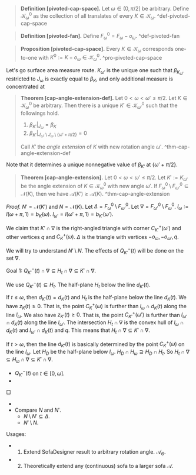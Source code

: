 > __Definition [pivoted-cap-space].__ Let $\omega \in (0, \pi/2]$ be arbitrary. Define $\mathcal{K}_\omega^0$ as the collection of all translates of every $K \in \mathcal{K}_\omega$.
> ^def-pivoted-cap-space

> __Definition [pivoted-fan].__ Define $F_\omega^0 = F_\omega - o_\omega$.
> ^def-pivoted-fan

> __Proposition [pivoted-cap-space].__ Every $K \in \mathcal{K}_\omega$ corresponds one-to-one with $K^0 := K - o_\omega \in \mathcal{K}_\omega^0$. 
> ^pro-pivoted-cap-space

Let's go surface area measure route. $K_{\omega'}$ is the unique one such that $\beta_{K_{\omega'}}$ restricted to $J_{\omega}$ is exactly equal to $\beta_K$, and only additional measure is concentrated at 

> __Theorem [cap-angle-extension-def].__ Let $0 < \omega < \omega' \leq \pi/2$. Let $K \in \mathcal{K}_{\omega}^0$ be arbitrary. Then there is a unique $K' \in \mathcal{K}_{\omega'}^0$ such that the followings hold.
> 
> 1. $\beta_{K'} |_{J_\omega} = \beta_{K}$
> 2. $\beta_{K'}|_{J_{\omega'} \setminus J_{\omega} \setminus \left\{ \omega' + \pi/2 \right\}} = 0$
> 
> Call $K'$ the _angle extension_ of $K$ with new rotation angle $\omega'$.
> ^thm-cap-angle-extension-def

Note that it determines a unique nonnegative value of $\beta_{K'}$ at $\left\{ \omega' + \pi/2 \right\}$.

> __Theorem [cap-angle-extension].__ Let $0 < \omega < \omega' \leq \pi/2$. Let $K' := K_{\omega'}$ be the angle extension of $K \in \mathcal{K}_{\omega}^0$ with new angle $\omega'$. If $F_{\omega}^0 \setminus F_{\omega'}^0 \subseteq \mathcal{N}(K)$, then we have $\mathcal{A}(K') \geq \mathcal{A}(K)$.
> ^thm-cap-angle-extension

_Proof._ $N' = \mathcal{N}(K')$ and $N = \mathcal{N}(K)$. Let $\Delta = F_{\omega}^0 \setminus F_{\omega'}^0$. Let $\nabla = F_{\omega'}^0 \setminus F_\omega^0$.
$l_\omega := l(\omega + \pi, 1) = b_K(\omega)$.
$l_{\omega'} = l(\omega' + \pi, 1) = b_{K'}(\omega')$.

We claim that $K' \cap \nabla$ is the right-angled triangle with corner $C^+_{K'}(\omega')$ and other vertices $q$ and $C^+_K(\omega)$.
$\Delta$ is the triangle with vertices $-o_{\omega}, -o_{\omega'}, q$.

We will try to understand $N' \setminus N$. The effects of $Q^-_{K'}(t)$ will be done on the set $\nabla$.

Goal 1: $Q_{K'}^-(t) \cap \nabla \subseteq H_t \cap \nabla \subseteq K' \cap  \nabla$.

We use $Q_{K'}^-(t) \subseteq H_t$. The half-plane $H_t$ below the line $d_{K'}(t)$.

If $t \leq \omega$, then $d_{K'}(t) = d_K(t)$ and $H_t$ is the half-plane below the line $d_K(t)$.
We have $z_K(t) \geq 0$. That is, the point $C^+_K(\omega)$ is further than $l_\omega \cap d_K(t)$ along the line $l_\omega$.
We also have $z_{K'}(t) \geq 0$. That is, the point $C_{K'}^+(\omega')$ is further than $l_{\omega'} \cap d_K(t)$ along the line $l_{\omega'}$.
The intersection $H_t \cap \nabla$ is the convex hull of $l_\omega \cap d_K(t)$ and $l_{\omega'} \cap d_K(t)$ and $q$.
This means that $H_t \cap \nabla \subseteq K' \cap \nabla$.

If $t > \omega$, then the line $d_{K'}(t)$ is basically determined by the point $C_K^+(\omega)$ on the line $l_\omega$. Let $H_D$ be the half-plane below $l_\omega$.
$H_D \cap H_\omega \supseteq H_D \cap H_t$.
So $H_t \cap \nabla \subseteq H_\omega \cap \nabla \subseteq K' \cap \nabla$.


- $Q_{K'}^-(t)$ on $t \in [0, \omega]$.
- 

□

- 
- Compare $N$ and $N'$.
	- $N \setminus N' \subseteq \Delta$.
	- $N' \setminus N$.

Usages:

- 1. Extend SofaDesigner result to arbitrary rotation angle. $\mathcal{A}_\Theta$.
- 2. Theoretically extend any (continuous) sofa to a larger sofa $\mathcal{A}$.